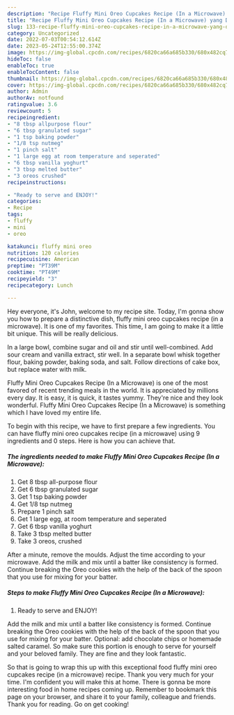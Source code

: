 ```yaml
---
description: "Recipe Fluffy Mini Oreo Cupcakes Recipe (In a Microwave) yang Delicious"
title: "Recipe Fluffy Mini Oreo Cupcakes Recipe (In a Microwave) yang Delicious"
slug: 133-recipe-fluffy-mini-oreo-cupcakes-recipe-in-a-microwave-yang-delicious
category: Uncategorized
date: 2022-07-03T00:54:12.614Z
date: 2023-05-24T12:55:00.374Z
image: https://img-global.cpcdn.com/recipes/6820ca66a685b330/680x482cq70/fluffy-mini-oreo-cupcakes-recipe-in-a-microwave-recipe-main-photo.jpg
hideToc: false
enableToc: true
enableTocContent: false
thumbnail: https://img-global.cpcdn.com/recipes/6820ca66a685b330/680x482cq70/fluffy-mini-oreo-cupcakes-recipe-in-a-microwave-recipe-main-photo.jpg
cover: https://img-global.cpcdn.com/recipes/6820ca66a685b330/680x482cq70/fluffy-mini-oreo-cupcakes-recipe-in-a-microwave-recipe-main-photo.jpg
author: Admin
authorAv: notfound
ratingvalue: 3.6
reviewcount: 5
recipeingredient:
- "8 tbsp allpurpose flour"
- "6 tbsp granulated sugar"
- "1 tsp baking powder"
- "1/8 tsp nutmeg"
- "1 pinch salt"
- "1 large egg at room temperature and seperated"
- "6 tbsp vanilla yoghurt"
- "3 tbsp melted butter"
- "3 oreos crushed"
recipeinstructions:

- "Ready to serve and ENJOY!"
categories:
- Recipe
tags:
- fluffy
- mini
- oreo

katakunci: fluffy mini oreo 
nutrition: 120 calories
recipecuisine: American
preptime: "PT39M"
cooktime: "PT49M"
recipeyield: "3"
recipecategory: Lunch

---
```



Hey everyone, it's John, welcome to my recipe site. Today, I'm gonna show you how to prepare a distinctive dish, fluffy mini oreo cupcakes recipe (in a microwave). It is one of my favorites. This time, I am going to make it a little bit unique. This will be really delicious.

In a large bowl, combine sugar and oil and stir until well-combined. Add sour cream and vanilla extract, stir well. In a separate bowl whisk together flour, baking powder, baking soda, and salt. Follow directions of cake box, but replace water with milk.

Fluffy Mini Oreo Cupcakes Recipe (In a Microwave) is one of the most favored of recent trending meals in the world. It is appreciated by millions every day. It is easy, it is quick, it tastes yummy. They're nice and they look wonderful. Fluffy Mini Oreo Cupcakes Recipe (In a Microwave) is something which I have loved my entire life.


To begin with this recipe, we have to first prepare a few ingredients. You can have fluffy mini oreo cupcakes recipe (in a microwave) using 9 ingredients and 0 steps. Here is how you can achieve that.

<!--inarticleads1-->

##### The ingredients needed to make Fluffy Mini Oreo Cupcakes Recipe (In a Microwave):

1. Get 8 tbsp all-purpose flour
1. Get 6 tbsp granulated sugar
1. Get 1 tsp baking powder
1. Get 1/8 tsp nutmeg
1. Prepare 1 pinch salt
1. Get 1 large egg, at room temperature and seperated
1. Get 6 tbsp vanilla yoghurt
1. Take 3 tbsp melted butter
1. Take 3 oreos, crushed


After a minute, remove the moulds. Adjust the time according to your microwave. Add the milk and mix until a batter like consistency is formed. Continue breaking the Oreo cookies with the help of the back of the spoon that you use for mixing for your batter. 

<!--inarticleads2-->

##### Steps to make Fluffy Mini Oreo Cupcakes Recipe (In a Microwave):


1. Ready to serve and ENJOY!

Add the milk and mix until a batter like consistency is formed. Continue breaking the Oreo cookies with the help of the back of the spoon that you use for mixing for your batter. Optional: add chocolate chips or homemade salted caramel. So make sure this portion is enough to serve for yourself and your beloved family. They are fine and they look fantastic. 

So that is going to wrap this up with this exceptional food fluffy mini oreo cupcakes recipe (in a microwave) recipe. Thank you very much for your time. I'm confident you will make this at home. There is gonna be more interesting food in home recipes coming up. Remember to bookmark this page on your browser, and share it to your family, colleague and friends. Thank you for reading. Go on get cooking!
